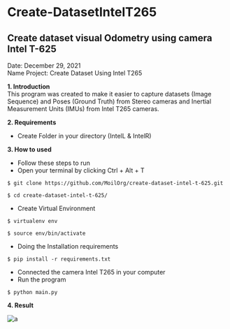 # Create-DatasetIntelT265

## Create dataset visual Odometry using camera Intel T-625

Date: December 29, 2021                                                                           
Name Project: Create Dataset Using Intel T265



**1. Introduction**                                                                                
This program was created to make it easier to capture datasets (Image Sequence) and Poses (Ground Truth) from Stereo cameras and Inertial Measurement Units (IMUs) from Intel T265 cameras.

**2. Requirements**
   - Create Folder in your directory (IntelL & IntelR)

**3. How to used**                                                                                  
   - Follow these steps to run                                                                
   - Open your terminal by clicking Ctrl + Alt + T
   
   ```
   $ git clone https://github.com/MoilOrg/create-dataset-intel-t-625.git
   ```
   ```
   $ cd create-dataset-intel-t-625/
   ```
   - Create Virtual Environment
   ```
   $ virtualenv env
   ```
   ```
   $ source env/bin/activate
   ```
   - Doing the Installation requirements
   ```
   $ pip install -r requirements.txt
   ```
   - Connected the camera Intel T265 in your computer 
   - Run the program
   ```
   $ python main.py
   ```

 **4. Result**
   
   ![a](https://user-images.githubusercontent.com/60929939/148066663-ad1e7327-b8b9-4cd2-a00b-9809835d1bb5.png)


